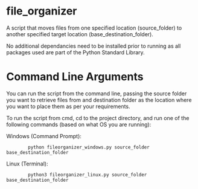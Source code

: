 # file_organizer

A script that moves files from one specified location (source_folder) to another specified target location (base_destination_folder).

No additional dependancies need to be installed prior to running as all packages used are part of the Python Standard Library.

# Command Line Arguments

You can run the script from the command line, passing the source folder you want to retrieve files from and destination folder as the location where you want to place them as per your requirements. 

To run the script from cmd, cd to the project directory, and run one of the following commands (based on what OS you are running):

Windows (Command Prompt):

            python fileorganizer_windows.py source_folder base_destination_folder 

Linux (Terminal):

            python3 fileorganizer_linux.py source_folder base_destination_folder         




